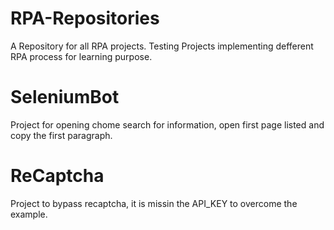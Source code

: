 # RPA-Repositories
A Repository for all RPA projects.
Testing Projects implementing defferent RPA process for learning purpose.

# SeleniumBot
  
  Project for opening chome search for information, open first page listed and copy the first paragraph.

# ReCaptcha
   Project to bypass recaptcha, it is missin the API_KEY to overcome the example.

